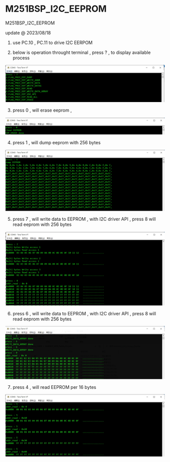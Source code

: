# M251BSP_I2C_EEPROM
 M251BSP_I2C_EEPROM

update @ 2023/08/18

1. use PC.10 , PC.11 to drive I2C EERPOM

2. below is operation throught terminal , press ? , to display available process

![image](https://github.com/released/M251BSP_I2C_EEPROM/blob/main/digit_q.jpg)	

3. press 0 , will erase eeprom ,

![image](https://github.com/released/M251BSP_I2C_EEPROM/blob/main/digit_0.jpg)	

4. press 1 , will dump eeprom with 256 bytes

![image](https://github.com/released/M251BSP_I2C_EEPROM/blob/main/digit_1.jpg)	

5. press 7 , will write data to EEPROM , with I2C driver API , press 8 will read eeprom with 256 bytes

![image](https://github.com/released/M251BSP_I2C_EEPROM/blob/main/digit_write_dump.jpg)	

6. press 6 , will write data to EEPROM , with I2C driver API , press 8 will read eeprom with 256 bytes

![image](https://github.com/released/M251BSP_I2C_EEPROM/blob/main/digit_write2_dump.jpg)	

7. press 4 , will read EEPROM per 16 bytes

![image](https://github.com/released/M251BSP_I2C_EEPROM/blob/main/digit_read.jpg)	